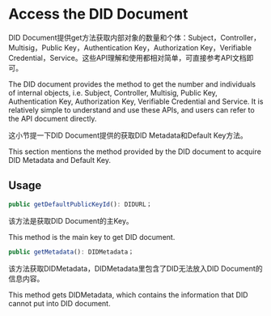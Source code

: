 # Access the DID Document

DID Document提供get方法获取内部对象的数量和个体：Subject，Controller，Multisig，Public Key，Authentication Key，Authorization Key，Verifiable Credential，Service。这些API理解和使用都相对简单，可直接参考API文档即可。

The DID document provides the method to get the number and individuals of internal objects, i.e. Subject, Controller, Multisig, Public Key, Authentication Key, Authorization Key, Verifiable Credential and Service. It is relatively simple to understand and use these APIs, and users can refer to the API document directly.

这小节提一下DID Document提供的获取DID Metadata和Default Key方法。

This section mentions the method provided by the DID document to acquire DID Metadata and Default Key.

## Usage

```typescript
public getDefaultPublicKeyId(): DIDURL；
```

该方法是获取DID Document的主Key。

This method is the main key to get DID document.

```typescript
public getMetadata(): DIDMetadata；
```

该方法获取DIDMetadata，DIDMetadata里包含了DID无法放入DID Document的信息内容。

This method gets DIDMetadata, which contains the information that DID cannot put into DID document.
